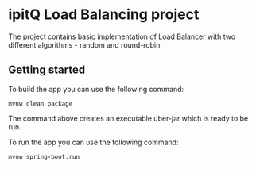 # ipitQ Load Balancing project

The project contains basic implementation of Load Balancer with two different algorithms - random and round-robin.

## Getting started

To build the app you can use the following command:

```
mvnw clean package
```

The command above creates an executable uber-jar which is ready to be run.

To run the app you can use the following command:

```
mvnw spring-boot:run
```
